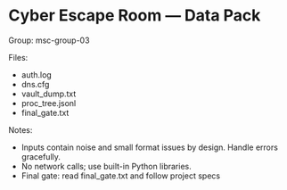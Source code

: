 # Cyber Escape Room — Data Pack

Group: msc-group-03

Files:
- auth.log
- dns.cfg
- vault_dump.txt
- proc_tree.jsonl
- final_gate.txt

Notes:
- Inputs contain noise and small format issues by design. Handle errors gracefully.
- No network calls; use built-in Python libraries.
- Final gate: read final_gate.txt and follow project specs
